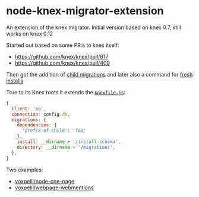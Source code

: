 # node-knex-migrator-extension

An extension of the knex migrator. Initial version based on knex 0.7, still works on knex 0.12

Started out based on some PR:s to knex itself:

- https://github.com/knex/knex/pull/617
- https://github.com/knex/knex/pull/409

Then got the addition of [child migrations](https://github.com/voxpelli/node-knex-migrator-extension/commit/04eb5be9556603f70cb2f99f270edd5d487a439e) and later also a command for [fresh installs](https://github.com/voxpelli/node-knex-migrator-extension/commit/8c4d12a9d30cfe6fd960089f81f5c37ec57874ba)

True to its Knex roots it extends the [`knexfile.js`](https://knexjs.org/guide/migrations.html#knexfile-js):

```js
{
  client: 'pg',
  connection: config.db,
  migrations: {
    dependencies: {
      'prefix-of-child': 'foo'
    },
    install: __dirname + '/install-schema',
    directory: __dirname + '/migrations',
  },
}
```

Two examples:

* [voxpelli/node-one-page](https://github.com/voxpelli/node-one-page/blob/720b36e6895cdfd06392f5d664574640ded7f036/lib/utils/express-wrapper-db.js#L32-L36)
* [voxpelli/webpage-webmentions](https://github.com/voxpelli/webpage-webmentions/blob/60a6de92afec258ff4896828022bcd966551ff7c/knexfile.js#L10-L13)
